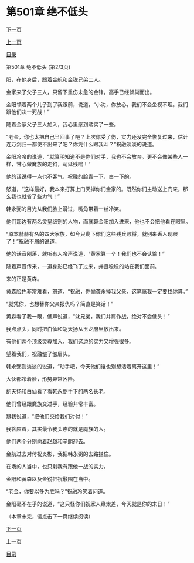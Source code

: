 <h1>第501章     绝不低头</h1>
            <div><p><a href="./1502_%E7%AC%AC501%E7%AB%A0_%E7%BB%9D%E4%B8%8D%E4%BD%8E%E5%A4%B4.md">下一页</a></p><p><a href="./1500_%E7%AC%AC501%E7%AB%A0_%E7%BB%9D%E4%B8%8D%E4%BD%8E%E5%A4%B4.md">上一页</a></p><p><a href="../">目录</a></p></div>
            <div><p>第501章     绝不低头 (第2/3页)</p><p>阳，在他身后，跟着金航和金锐兄弟二人。</p><p>金家来了父子三人，只留下重伤未愈的金锋，高手已经倾巢而出。</p><p>金阳领着两个儿子到了我跟前，说道，“小沈，你放心，我们不会坐视不理。我们跟他们决一死战！”</p><p>随着金家父子三人加入，我心里感到踏实了一些。</p><p>“老金，你也太把自己当回事了吧？上次你受了伤，实力还没完全恢复过来，估计连万剑归一都使不出来了吧？你凭什么跟我斗？”祝融淡淡的说道。</p><p>金阳冷冷的说道，“就算明知道不是你们对手，我也不会放弃。更不会像某些人一样，甘心做魔族的走狗，苟延残喘！”</p><p>他的话说得一点也不客气，祝融的脸青一下，白一下的。</p><p>怒道，“这样最好，我本来打算上门灭掉你们金家的。既然你们主动送上门来，那么我也就省了些力气！”</p><p>韩永弼的目光从我们脸上滑过，嘴角带着一丝冷笑。</p><p>他们那边有两名灵皇级别的人物，而就算金阳加入进来，他也不会把他看在眼里。</p><p>“原本赫赫有名的四大家族，如今只剩下你们这些残兵败将，就别来丢人现眼了！”祝融不屑的说道，</p><p>他的话音刚落，就听有人冷声说道，“黄家算一个！我们也不会认输！”</p><p>随着声音传来，一道身影已经飞了过来，并且稳稳的站在我们面前。</p><p>来的正是黄森。</p><p>黄森脸色非常难看，怒道，“祝融，你偷袭杀掉我父亲，这笔账我一定要找你算。”</p><p>“就凭你，也想替你父亲报仇吗？简直是笑话！”</p><p>黄森看了我一眼，低声说道，“沈兄弟，我们并肩作战，绝对不会低头！”</p><p>我点点头，同时把白仙和胡天扬从玉龙府里放出来。</p><p>有他们两个顶级灵尊加入，我们这边的实力又增强很多。</p><p>望着我们，祝融皱了皱眉头。</p><p>韩永弼则淡淡的说道，“动手吧，今天他们谁也别想活着离开这里！”</p><p>大伙都冷着脸，形势异常凶险。</p><p>胡天扬和白仙看了看韩永弼手下的两名长老。</p><p>他们曾经跟魔族交过手，经验非常丰富。</p><p>跟我说道，“把他们交给我们对付！”</p><p>我答应着，其实最令我头疼的就是魔族的人。</p><p>他们两个分别向着赵越和辛朗迎去。</p><p>金航过去对付祝炎彬，我把韩永弼的去路拦住。</p><p>在场的人当中，也只剩我有跟他一战的实力。</p><p>金阳和黄森以及金锐把祝融围在当中。</p><p>“老金，你要以多为胜吗？”祝融冷笑着问道。</p><p>金阳毫不在乎的说道，“这只怪你们祝家人缘太差，今天就是你的末日！”</p><p>（本章未完，请点击下一页继续阅读）</p></div>
            <div><p><a href="./1502_%E7%AC%AC501%E7%AB%A0_%E7%BB%9D%E4%B8%8D%E4%BD%8E%E5%A4%B4.md">下一页</a></p><p><a href="./1500_%E7%AC%AC501%E7%AB%A0_%E7%BB%9D%E4%B8%8D%E4%BD%8E%E5%A4%B4.md">上一页</a></p><p><a href="../">目录</a></p></div>